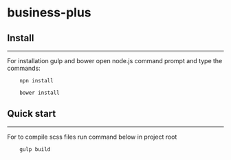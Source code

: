 # business-plus

## Install

---

For installation gulp and bower open node.js command prompt and type the commands:

        npn install

        bower install
        
## Quick start

---

For to compile scss files run command below in project root

        gulp build